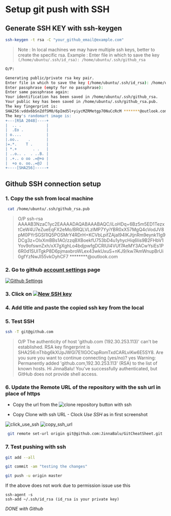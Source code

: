 # Setup git push with SSH

## Generate SSH KEY with ssh-keygen

```bash
ssh-keygen -t rsa -C "your_github_email@example.com"
```

> Note : In local machines we may have multiple ssh keys, better to create the specific rsa. 
> Example : Enter file in which to save the key `(/home/ubuntu/.ssh/id_rsa): /home/ubuntu/.ssh/github_rsa`

```bash
O/P:

Generating public/private rsa key pair.
Enter file in which to save the key (/home/ubuntu/.ssh/id_rsa): /home/ubuntu/.ssh/github_rsa
Enter passphrase (empty for no passphrase): 
Enter same passphrase again: 
Your identification has been saved in /home/ubuntu/.ssh/github_rsa.
Your public key has been saved in /home/ubuntu/.ssh/github_rsa.pub.
The key fingerprint is:
SHA256:vddx6bSnZdfSM0/6pImd5l+yiycMZRMetgp70NuCcRcM *******@outlook.com
The key's randomart image is:
+---[RSA 2048]----+
|  .. .           |
|  .Eo .          |
| o....           |
|.oo..    .       |
|=.*.    T .      |
| *.+       . .   |
| ..o.. .  . ..B. |
| .+.. o oo .=@+o |
|  +o o. oo..=@J  |
+----[SHA256]-----+
```

## Github SSH connection setup

### 1. Copy the ssh from local machine

```bash
 cat /home/ubuntu/.ssh/github_rsa.pub
```

> O/P
> ssh-rsa AAAAB3NzaC1yc2EAAAADAQABAAABAQC/iLoHDq+6Bz5m5ED1TezxtCeW4U7eZueEqFX2eMo/BRQLVLzIMP7YyiYBR0xX57MgQ4cVodJV8pM0PYrSGSI1lQ5POSMrY4RDrH+KCVbLpifZAjaI94IKJtjnRm9eynk11g9DCg3z+OlxXmBBs1AO/zzqBXBoekfU753bD4u1yhycHiq6Iis9B2FHbV1Yov9ofswnZxh/xX7gXghLo4bdjpwfgDCRlUl4VUf7AeMY3ACwYsiEs1P6R0d1SUITgkP8D6pjmaxbroWLex43wkUxuS+nKJ9/kw7AmWnupBrUi0gfYzNwJI55vkOyhCF7 ********@outlook.com

### 2. Go to github [account settings](https://github.com/settings/keys) page

[![Github Settings](../images/git_settings_ssh_keys.png)](https://github.com/settings/keys)

### 3. Click on [![New SSH key](../images/new_ssh_key.png)](https://github.com/settings/ssh/new)

### 4. Add title and paste the copied ssh key from the local

### 5. Test SSH

```bash
ssh -T git@github.com
```

> O/P
> The authenticity of host 'github.com (192.30.253.113)' can't be established.
RSA key fingerprint is SHA256:nThbg6kXUpJWGl7E1IGOCspRomTxdCARLviKw6E5SY8.
Are you sure you want to continue connecting (yes/no)? yes
Warning: Permanently added 'github.com,192.30.253.113' (RSA) to the list of known hosts.
Hi JinnaBalu! You've successfully authenticated, but GitHub does not provide shell access.

### 6. Update the Remote URL of the repository with the ssh url in place of https

- Copy the url from the ![clone repository](../images/clone_repo.png) button with ssh

- Copy Clone with ssh URL - Clock *Use SSH* as in first screenshot

![click_use_ssh](../images/click_use_ssh.png) ![copy_ssh_url](../images/copy_ssh_url.png)

```bash
 git remote set-url origin git@github.com:JinnaBalu/GitCheatSheet.git
```

### 7. Test pushing with ssh

```bash
git add --all

git commit -am "testing the changes"

git push -u origin master
```
If the above does not work due to permission issue use this

```
ssh-agent -s
ssh-add ~/.ssh/id_rsa (id_rsa is your private key)

```

*DONE with Github*
